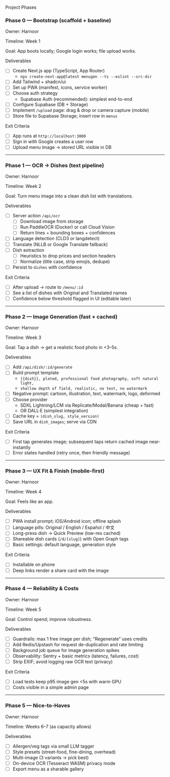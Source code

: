 Project Phases

### Phase 0 — Bootstrap (scaffold + baseline)

Owner: Harnoor

Timeline: Week 1

Goal: App boots locally; Google login works; file upload works.

Deliverables

- [ ] Create Next.js app (TypeScript, App Router)
  - `npx create-next-app@latest menugen --ts --eslint --src-dir`
- [ ] Add Tailwind + shadcn/ui
- [ ] Set up PWA (manifest, icons, service worker)
- [ ] Choose auth strategy
  - Supabase Auth (recommended): simplest end-to-end
- [ ] Configure Supabase (DB + Storage)
- [ ] Implement `/upload` page: drag & drop or camera capture (mobile)
- [ ] Store file to Supabase Storage; insert row in `menus`

Exit Criteria

- [ ] App runs at `http://localhost:3000`
- [ ] Sign in with Google creates a user row
- [ ] Upload menu image → stored URL visible in DB

---

### Phase 1 — OCR → Dishes (text pipeline)

Owner: Harnoor

Timeline: Week 2

Goal: Turn menu image into a clean dish list with translations.

Deliverables

- [ ] Server action `/api/ocr`
  - [ ] Download image from storage
  - [ ] Run PaddleOCR (Docker) or call Cloud Vision
  - [ ] Return lines + bounding boxes + confidences
- [ ] Language detection (CLD3 or langdetect)
- [ ] Translate (NLLB or Google Translate fallback)
- [ ] Dish extraction
  - [ ] Heuristics to drop prices and section headers
  - [ ] Normalize (title case, strip emojis, dedupe)
- [ ] Persist to `dishes` with confidence

Exit Criteria

- [ ] After upload → route to `/menu/:id`
- [ ] See a list of dishes with Original and Translated names
- [ ] Confidence below threshold flagged in UI (editable later)

---

### Phase 2 — Image Generation (fast + cached)

Owner: Harnoor

Timeline: Week 3

Goal: Tap a dish → get a realistic food photo in <3–5s.

Deliverables

- [ ] Add `/api/dish/:id/generate`
- [ ] Build prompt template
  - `{{dish}}, plated, professional food photography, soft natural light,`
  - `shallow depth of field, realistic, no text, no watermark`
- [ ] Negative prompt: cartoon, illustration, text, watermark, logo, deformed
- [ ] Choose provider
  - SDXL Lightning/LCM via Replicate/Modal/Banana (cheap + fast)
  - OR DALL·E (simplest integration)
- [ ] Cache key = `(dish_slug, style_version)`
- [ ] Save URL in `dish_images`; serve via CDN

Exit Criteria

- [ ] First tap generates image; subsequent taps return cached image near-instantly
- [ ] Error states handled (retry once, then friendly message)

---

### Phase 3 — UX Fit & Finish (mobile-first)

Owner: Harnoor

Timeline: Week 4

Goal: Feels like an app.

Deliverables

- [ ] PWA install prompt; iOS/Android icon; offline splash
- [ ] Language pills: Original / English / Español / 中文
- [ ] Long-press dish → Quick Preview (low-res cached)
- [ ] Shareable dish cards (`/d/[slug]`) with Open Graph tags
- [ ] Basic settings: default language, generation style

Exit Criteria

- [ ] Installable on phone
- [ ] Deep links render a share card with the image

---

### Phase 4 — Reliability & Costs

Owner: Harnoor

Timeline: Week 5

Goal: Control spend; improve robustness.

Deliverables

- [ ] Guardrails: max 1 free image per dish; “Regenerate” uses credits
- [ ] Add Redis/Upstash for request de-duplication and rate limiting
- [ ] Background job queue for image generation spikes
- [ ] Observability: Sentry + basic metrics (latency, failures, cost)
- [ ] Strip EXIF; avoid logging raw OCR text (privacy)

Exit Criteria

- [ ] Load tests keep p95 image gen <5s with warm GPU
- [ ] Costs visible in a simple admin page

---

### Phase 5 — Nice-to-Haves

Owner: Harnoor

Timeline: Weeks 6–7 (as capacity allows)

Deliverables

- [ ] Allergen/veg tags via small LLM tagger
- [ ] Style presets (street-food, fine-dining, overhead)
- [ ] Multi-image (3 variants → pick best)
- [ ] On-device OCR (Tesseract WASM) privacy mode
- [ ] Export menu as a sharable gallery